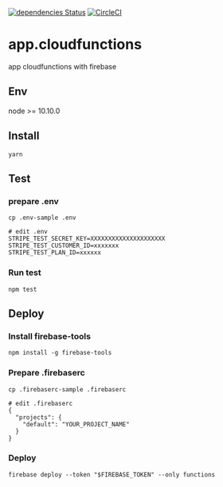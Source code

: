 [![dependencies Status](https://david-dm.org/orangesys/app.cloudfunctions/status.svg)](https://david-dm.org/orangesys/app.cloudfunctions)
[![CircleCI](https://circleci.com/gh/orangesys/app.cloudfunctions.svg?style=svg)](https://circleci.com/gh/orangesys/app.cloudfunctions)

# app.cloudfunctions

app cloudfunctions with firebase

## Env

node >= 10.10.0

## Install

```
yarn
```

## Test

### prepare .env

```
cp .env-sample .env
```

```
# edit .env
STRIPE_TEST_SECRET_KEY=XXXXXXXXXXXXXXXXXXXXX
STRIPE_TEST_CUSTOMER_ID=xxxxxxx
STRIPE_TEST_PLAN_ID=xxxxxx
```

### Run test

```
npm test
```

## Deploy

### Install firebase-tools

```
npm install -g firebase-tools
```

### Prepare .firebaserc

```
cp .firebaserc-sample .firebaserc
```

```
# edit .firebaserc
{
  "projects": {
    "default": "YOUR_PROJECT_NAME"
  }
}
```

### Deploy

```
firebase deploy --token "$FIREBASE_TOKEN" --only functions
```
